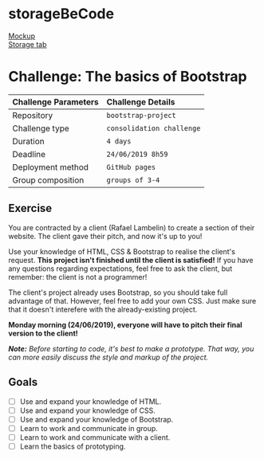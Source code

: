 # storageBeCode
[Mockup](https://app.moqups.com/IkWa9C1w2R/view)<br>
[Storage tab](https://carolineschevers.github.io/CSS-frameworks/bootstrap-project/storage.html)

# Challenge: The basics of Bootstrap

|Challenge Parameters  |Challenge Details              |
|:---------------------|:------------------------------|
|Repository            |`bootstrap-project`            |
|Challenge type        |`consolidation challenge`      |
|Duration              |`4 days`                       |
|Deadline              |`24/06/2019 8h59`              |
|Deployment method     |`GitHub pages`                 |
|Group composition     |`groups of 3-4`                |

## Exercise

You are contracted by a client (Rafael Lambelin) to create a section of their website. The client gave their pitch, and now it's up to you!

Use your knowledge of HTML, CSS & Bootstrap to realise the client's request. **This project isn't finished until the client is satisfied!** If you have any questions regarding expectations, feel free to ask the client, but remember: the client is not a programmer!

The client's project already uses Bootstrap, so you should take full advantage of that. However, feel free to add your own CSS. Just make sure that it doesn't interefere with the already-existing project.

**Monday morning (24/06/2019), everyone will have to pitch their final version to the client!**

_**Note:** Before starting to code, it's best to make a prototype. That way, you can more easily discuss the style and markup of the project._ 

## Goals

- [ ] Use and expand your knowledge of HTML.
- [ ] Use and expand your knowledge of CSS.
- [ ] Use and expand your knowledge of Bootstrap.
- [ ] Learn to work and communicate in group.
- [ ] Learn to work and communicate with a client.
- [ ] Learn the basics of prototyping.
